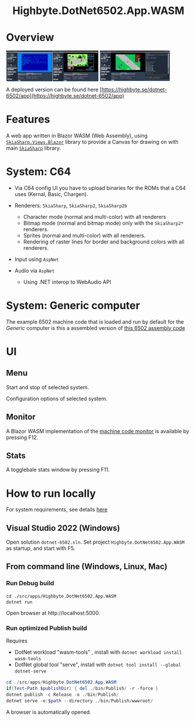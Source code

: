 <h1 align="center">Highbyte.DotNet6502.App.WASM</h1>

# Overview
<img align="top" src="Screenshots/WASM_C64_Basic.png" width="25%" height="25%" title="Blazor WASM C64 Basic" /><img align="top" src="Screenshots/WASM_C64_LastNinja.png" width="25%" height="25%" title="Blazor WASM running The Last Ninja" /> <img align="top" src="Screenshots/WASM_C64_Monitor.png" width="38%" height="38%" title="Blazor WASM app C64 monitor" />

A deployed version can be found here [https://highbyte.se/dotnet-6502/app](https://highbyte.se/dotnet-6502/app)

# Features
A web app written in Blazor WASM (Web Assembly), using [`SkiaSharp.Views.Blazor`](https://www.nuget.org/packages/SkiaSharp.Views.Blazor) library to provide a Canvas for drawing on with main [`SkiaSharp`](https://www.nuget.org/packages/SkiaSharp) library.

# System: C64 
- Via C64 config UI you have to upload binaries for the ROMs that a C64 uses (Kernal, Basic, Chargen).

- Renderers: `SkiaSharp`, `SkiaSharp2`, `SkiaSharp2b`
  - Character mode (normal and multi-color) with all renderers
  - Bitmap mode (normal and bitmap mode) only with the `SkiaSharp2*` renderers.
  - Sprites (normal and multi-color) with all renderers.
  - Rendering of raster lines for border and background colors with all renderers.

- Input using `AspNet`

- Audio via `AspNet`
  - Using .NET interop to WebAudio API

# System: Generic computer 
The example 6502 machine code that is loaded and run by default for the _Generic_ computer is this a assembled version of [this 6502 assembly code](../samples/Assembler/Generic/hostinteraction_scroll_text_and_cycle_colors.asm)


# UI

## Menu
Start and stop of selected system.

Configuration options of selected system.

## Monitor
A Blazor WASM implementation of the [machine code monitor](MONITOR.md) is available by pressing F12.

## Stats
A togglebale stats window by pressing F11.

# How to run locally

For system requirements, see details [here](DEVELOP.md#Requirements)

## Visual Studio 2022 (Windows)

Open solution `dotnet-6502.sln`.
Set project `Highbyte.DotNet6502.App.WASM` as startup, and start with F5.

## From command line (Windows, Linux, Mac)
### Run Debug build
``` 
cd ./src/apps/Highbyte.DotNet6502.App.WASM
dotnet run
```
Open browser at http://localhost:5000.

### Run optimized Publish build
Requires 
- DotNet workload "wasm-tools" , install with `dotnet workload install wasm-tools`
- DotNet global tool "serve", install with `dotnet tool install --global dotnet-serve`

```powershell 
cd ./src/apps/Highbyte.DotNet6502.App.WASM
if(Test-Path $publishDir) { del ./bin/Publish/ -r -force }
dotnet publish -c Release -o ./bin/Publish/
dotnet serve -o:$path --directory ./bin/Publish/wwwroot/
```
A browser is automatically opened.

